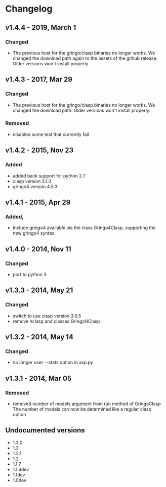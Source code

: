 # Changelog

## v1.4.4 - 2019, March 1
### Changed
- The previous host for the gringo/clasp binaries no longer works.
  We changed the download path again to the assets of the github release. Older versions won't install properly.

## v1.4.3 - 2017, Mar 29
### Changed
- The previous host for the gringo/clasp binaries no longer works.
  We changed the download path. Older versions won't install properly.
### Removed
- disabled some test that currently fail

## v1.4.2 - 2015, Nov 23
### Added
- added back support for python 2.7
- clasp version 3.1.3
- gringo4 version 4.5.3

## v1.4.1 - 2015, Apr 29
### Added,
- Include gringo4 available via the class Gringo4Clasp,
  supporting the new gringo4 syntax.

## v1.4.0 - 2014, Nov 11
### Changed
- port to python 3

## v1.3.3 -	2014, May 21
### Changed
- switch to use clasp version 3.0.5
- remove hclasp and classes GringoHClasp

## v1.3.2 - 2014, May 14
### Changed
- no longer user --stats option in asp.py

## v1.3.1 -	2014, Mar 05
### Removed
- removed number of models argument from run method of GringoClasp
  The number of models can now be determined like a regular clasp option

## Undocumented versions
- 1.3.0
- 1.3
- 1.2.1
- 1.2
- 1.1.7
- 1.1.6dev
- 1.1dev
- 1.0dev
